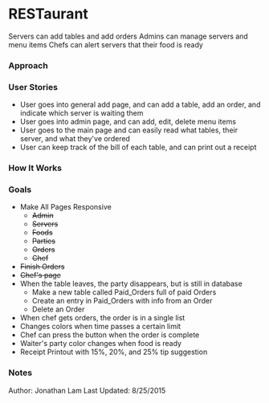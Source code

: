 # RESTaurant

Servers can add tables and add orders
Admins can manage servers and menu items
Chefs can alert servers that their food is ready



### Approach

### User Stories
- User goes into general add page, and can add a table, add an order, and indicate which server is waiting them
- User goes into admin page, and can add, edit, delete menu items
- User goes to the main page and can easily read what tables, their server, and what they've ordered
- User can keep track of the bill of each table, and can print out a receipt

### How It Works

### Goals
- Make All Pages Responsive
  - ~~Admin~~
  - ~~Servers~~
  - ~~Foods~~
  - ~~Parties~~
  - ~~Orders~~
  - ~~Chef~~
- ~~Finish Orders~~
- ~~Chef's page~~
- When the table leaves, the party disappears, but is still in database
  - Make a new table called Paid_Orders full of paid Orders
  - Create an entry in Paid_Orders with info from an Order
  - Delete an Order
- When chef gets orders, the order is in a single list
- Changes colors when time passes a certain limit
- Chef can press the button when the order is complete
- Waiter's party color changes when food is ready
- Receipt Printout with 15%, 20%, and 25% tip suggestion



### Notes
Author: Jonathan Lam
Last Updated: 8/25/2015
